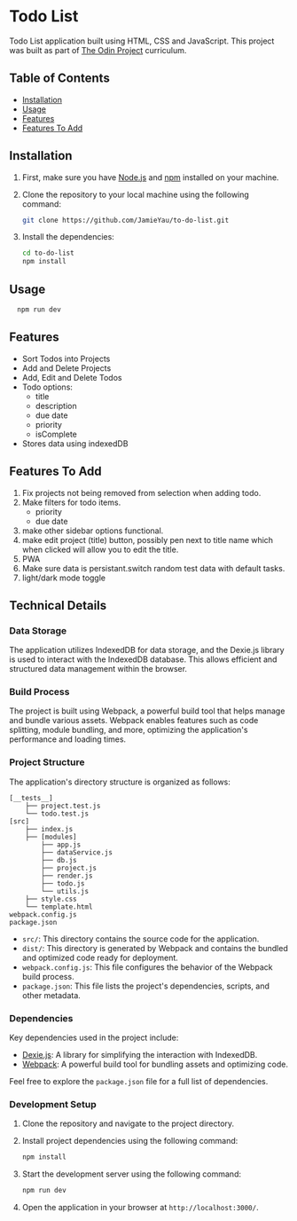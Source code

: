 # Todo List

Todo List application built using HTML, CSS and JavaScript. This project was built as part of [The Odin Project](https://www.theodinproject.com/paths/full-stack-javascript/courses/javascript/lessons/todo-list) curriculum.

## Table of Contents

- [Installation](#installation)
- [Usage](#usage)
- [Features](#features)
- [Features To Add](#features-to-add)

## Installation

1. First, make sure you have [Node.js](https://nodejs.org/) and [npm](https://www.npmjs.com/) installed on your machine.

2. Clone the repository to your local machine using the following command:

   ```bash
   git clone https://github.com/JamieYau/to-do-list.git
   ```

3. Install the dependencies:

   ```bash
   cd to-do-list
   npm install
   ```

## Usage

```bash
  npm run dev
```

## Features

- Sort Todos into Projects
- Add and Delete Projects
- Add, Edit and Delete Todos
- Todo options:
  - title
  - description
  - due date
  - priority
  - isComplete
- Stores data using indexedDB

## Features To Add

1. Fix projects not being removed from selection when adding todo.
1. Make filters for todo items.
   - priority
   - due date
1. make other sidebar options functional.
1. make edit project (title) button, possibly pen next to title name which when clicked will allow you to edit the title.
1. PWA
1. Make sure data is persistant.switch random test data with default tasks.
1. light/dark mode toggle

## Technical Details

### Data Storage

The application utilizes IndexedDB for data storage, and the Dexie.js library is used to interact with the IndexedDB database. This allows efficient and structured data management within the browser.

### Build Process

The project is built using Webpack, a powerful build tool that helps manage and bundle various assets. Webpack enables features such as code splitting, module bundling, and more, optimizing the application's performance and loading times.

### Project Structure

The application's directory structure is organized as follows:

```
[__tests__]
    ├── project.test.js
    └── todo.test.js
[src]
    ├── index.js
    ├── [modules]
        ├── app.js
        ├── dataService.js
        ├── db.js
        ├── project.js
        ├── render.js
        ├── todo.js
        └── utils.js
    ├── style.css
    └── template.html
webpack.config.js
package.json
```

- `src/`: This directory contains the source code for the application.
- `dist/`: This directory is generated by Webpack and contains the bundled and optimized code ready for deployment.
- `webpack.config.js`: This file configures the behavior of the Webpack build process.
- `package.json`: This file lists the project's dependencies, scripts, and other metadata.

### Dependencies

Key dependencies used in the project include:

- [Dexie.js](https://dexie.org/): A library for simplifying the interaction with IndexedDB.
- [Webpack](https://webpack.js.org/): A powerful build tool for bundling assets and optimizing code.

Feel free to explore the `package.json` file for a full list of dependencies.

### Development Setup

1. Clone the repository and navigate to the project directory.
2. Install project dependencies using the following command:

   ```bash
   npm install
   ```

3. Start the development server using the following command:

   ```bash
   npm run dev
   ```

4. Open the application in your browser at `http://localhost:3000/`.
